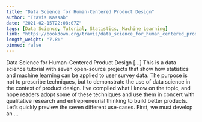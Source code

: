```yaml
---
title: "Data Science for Human-Centered Product Design"
author: "Travis Kassab"
date: "2021-02-15T22:08:07Z"
tags: [Data Science, Tutorial, Statistics, Machine Learning]
link: "https://bookdown.org/travis/data_science_for_human_centered_product_design/"
length_weight: "7.8%"
pinned: false
---
```


Data Science for Human-Centered Product Design [...] This is a data science tutorial with seven open-source projects that show how statistics and machine learning can be applied to user survey data. The purpose is not to prescribe techniques, but to demonstrate the use of data science in the context of product design. I’ve compiled what I know on the topic, and hope readers adopt some of these techniques and use them in concert with qualitative research and entrepreneurial thinking to build better products. Let’s quickly preview the seven different use-cases. First, we must develop an ...
